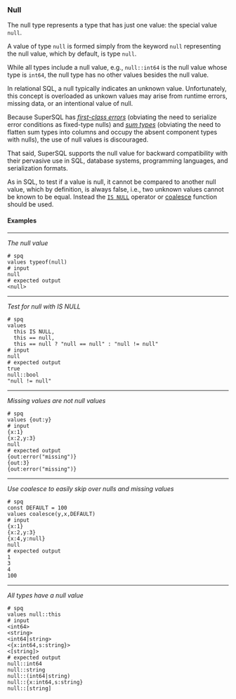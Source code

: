 ### Null

The null type represents a type that has just one value:
the special value `null`.

A value of type `null` is formed simply from the keyword `null` 
representing the null value, which by default, is type `null`.

While all types include a null value, e.g., `null::int64` is the 
null value whose type is `int64`, the null type has no other values
besides the null value.

In relational SQL, a null typically indicates an unknown value.
Unfortunately, this concept is overloaded as unkown values may arise
from runtime errors, missing data, or an intentional value of null.

Because SuperSQL has [_first-class errors_](error.md) (obviating the need to
serialize error conditions as fixed-type nulls)
and [_sum types_](union.md) (obviating the need to flatten sum types into columns and
occupy the absent component types with nulls), the use of null values is
discouraged.

That said, SuperSQL supports the null value for backward compatibility with
their pervasive use in SQL, database systems, programming languages, and serialization
formats.

As in SQL, to test if a value is null, it cannot be compared to another null 
value, which by definition, is always false, i.e., two unknown values cannot
be known to be equal.  Instead the [`IS NULL`](../expressions.md#comparisons) operator or 
[coalesce](../functions/generics/coalesce.md) function should be used.


#### Examples
---
_The null value_

```mdtest-spq
# spq
values typeof(null)
# input
null
# expected output
<null>
```

---

_Test for null with IS NULL_

```mdtest-spq
# spq
values
  this IS NULL,
  this == null,
  this == null ? "null == null" : "null != null"
# input
null
# expected output
true
null::bool
"null != null"
```

---

_Missing values are not null values_

```mdtest-spq
# spq
values {out:y}
# input
{x:1}
{x:2,y:3}
null
# expected output
{out:error("missing")}
{out:3}
{out:error("missing")}
```

---

_Use coalesce to easily skip over nulls and missing values_

```mdtest-spq
# spq
const DEFAULT = 100
values coalesce(y,x,DEFAULT)
# input
{x:1}
{x:2,y:3}
{x:4,y:null}
null
# expected output
1
3
4
100
```

---

_All types have a null value_

```mdtest-spq
# spq
values null::this
# input
<int64>
<string>
<int64|string>
<{x:int64,s:string}>
<[string]>
# expected output
null::int64
null::string
null::(int64|string)
null::{x:int64,s:string}
null::[string]
```
